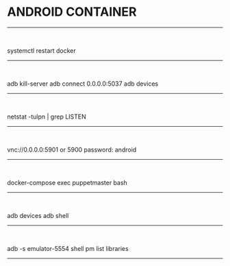 # ANDROID CONTAINER

***
<br/>

systemctl restart docker

***
<br/>

adb kill-server
adb connect 0.0.0.0:5037
adb devices

***
<br/>

netstat -tulpn | grep LISTEN


***
<br/>

vnc://0.0.0.0:5901 or 5900
password: android

***
<br/>

docker-compose exec puppetmaster bash

***
<br/>

adb devices
adb shell

***
<br/>

adb -s emulator-5554 shell pm list libraries

***
